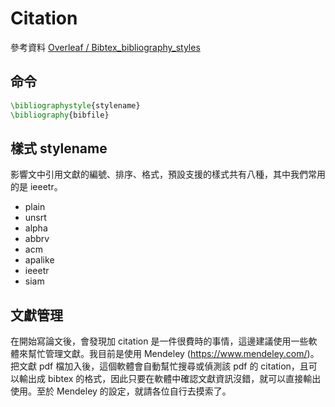 # Citation

參考資料 [Overleaf / Bibtex\_bibliography\_styles][1]

[1]: https://www.overleaf.com/learn/latex/Bibtex_bibliography_styles

## 命令

```latex
\bibliographystyle{stylename}
\bibliography{bibfile}
```

## 樣式 stylename

影響文中引用文獻的編號、排序、格式，預設支援的樣式共有八種，其中我們常用的是 ieeetr。

- plain
- unsrt
- alpha
- abbrv
- acm
- apalike
- ieeetr
- siam

## 文獻管理

在開始寫論文後，會發現加 citation 是一件很費時的事情，這邊建議使用一些軟體來幫忙管理文獻。我目前是使用 Mendeley (https://www.mendeley.com/)。把文獻 pdf 檔加入後，這個軟體會自動幫忙搜尋或偵測該 pdf 的 citation，且可以輸出成 bibtex 的格式，因此只要在軟體中確認文獻資訊沒錯，就可以直接輸出使用。至於 Mendeley 的設定，就請各位自行去摸索了。
